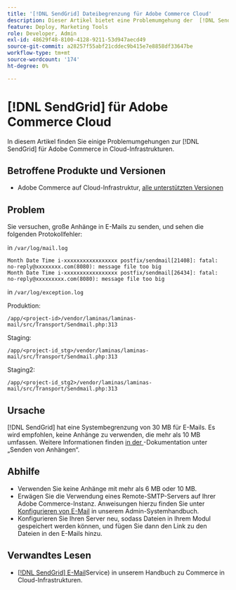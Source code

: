 ```yaml
---
title: '[!DNL SendGrid] Dateibegrenzung für Adobe Commerce Cloud'
description: Dieser Artikel bietet eine Problemumgehung der  [!DNL SendGrid] Einschränkung für Adobe Commerce in Cloud-Infrastrukturen.
feature: Deploy, Marketing Tools
role: Developer, Admin
exl-id: 48629f48-8100-4128-9211-53d947aecd49
source-git-commit: a28257f55abf21cddec9b415e7e8858df33647be
workflow-type: tm+mt
source-wordcount: '174'
ht-degree: 0%

---
```


# [!DNL SendGrid] für Adobe Commerce Cloud

In diesem Artikel finden Sie einige Problemumgehungen zur [!DNL SendGrid] für Adobe Commerce in Cloud-Infrastrukturen.

## Betroffene Produkte und Versionen

* Adobe Commerce auf Cloud-Infrastruktur, [alle unterstützten Versionen](https://magento.com/sites/default/files/magento-software-lifecycle-policy.pdf)


## Problem

Sie versuchen, große Anhänge in E-Mails zu senden, und sehen die folgenden Protokollfehler:

in `/var/log/mail.log`

```shell
Month Date Time i-xxxxxxxxxxxxxxxxx postfix/sendmail[21408]: fatal: no-reply@xxxxxxxx.com(8080): message file too big
Month Date Time i-xxxxxxxxxxxxxxxxx postfix/sendmail[26434]: fatal: no-reply@xxxxxxxxx.com(8080): message file too big
```

in `/var/log/exception.log`

Produktion:

`/app/<project-id>/vendor/laminas/laminas-mail/src/Transport/Sendmail.php:313`

Staging:

`/app/<project-id_stg>/vendor/laminas/laminas-mail/src/Transport/Sendmail.php:313`

Staging2:

`/app/<project-id_stg2>/vendor/laminas/laminas-mail/src/Transport/Sendmail.php:313`

## Ursache

[!DNL SendGrid] hat eine Systembegrenzung von 30 MB für E-Mails. Es wird empfohlen, keine Anhänge zu verwenden, die mehr als 10 MB umfassen. Weitere Informationen finden [ in der ](https://docs.sendgrid.com/ui/sending-email/attachments-with-digioh)-Dokumentation unter „Senden von Anhängen“.

## Abhilfe

* Verwenden Sie keine Anhänge mit mehr als 6 MB oder 10 MB.
* Erwägen Sie die Verwendung eines Remote-SMTP-Servers auf Ihrer Adobe Commerce-Instanz. Anweisungen hierzu finden Sie unter [Konfigurieren von E-Mail](https://experienceleague.adobe.com/docs/commerce-admin/systems/communications/email-communications.html?lang=de) in unserem Admin-Systemhandbuch.
* Konfigurieren Sie Ihren Server neu, sodass Dateien in Ihrem Modul gespeichert werden können, und fügen Sie dann den Link zu den Dateien in den E-Mails hinzu.

## Verwandtes Lesen

* [[!DNL SendGrid] E-Mail](https://experienceleague.adobe.com/docs/commerce-cloud-service/user-guide/project/sendgrid.html?lang=de)Service) in unserem Handbuch zu Commerce in Cloud-Infrastrukturen.
